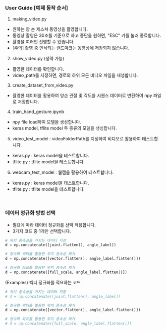 ### User Guide [예제 동작 순서]

1. making_video.py
- 원하는 양 손 제스쳐 동영상을 촬영합니다.
- 동영상 촬영은 30초를 기준으로 하고 중단을 원하면, "ESC" 키를 눌러 종료합니다.
- 촬영을 여러번 진행할 수 있습니다.
- [주의] 촬영 중 인식되는 랜드마크는 동영상에 저장되지 않습니다.

2. show_video.py (생략 가능)
- 촬영한 데이터를 확인합니다.
- video_path를 지정하면, 경로의 하위 모든 비디오 파일을 재생합니다.

3. create_dataset_from_video.py
- 촬영한 데이터를 활용하여 양손 관절 및 각도를 시퀀스 데이터로 변환하여 npy 파일로 저장합니다.

4. train_hand_gesture.ipynb
- npy file load하여 모델을 생성합니다.
- keras model, tflite model 두 종류의 모델을 생성합니다.

5. video_test_model : videoFolderPath를 지정하여 비디오르 활용하여 테스트합니다.
- keras.py : keras model을 테스트합니다.
- tflite.py : tflite model을 테스트합니다.

6. webcam_test_model : 웹캠을 활용하여 테스트합니다.
- keras.py : keras model을 테스트합니다.
- tflite.py : tflite model을 테스트합니다.

<br>

### 데이터 정규화 방법 선택
- 필요에 따라 데이터 정규화를 선택 적용합니다.
- 3가지 코드 중 1개만 선택합니다.

```python
# 위치 종속성을 가지는 데이터 저장
d = np.concatenate([joint.flatten(), angle_label])

# 정규화 벡터를 활용한 위치 종속성 제거
d = np.concatenate([vector.flatten(), angle_label.flatten()])

# 정규화 좌표를 활용한 위치 종속성 제거 
d = np.concatenate([full_scale, angle_label.flatten()])
```
(Examples) 벡터 정규화를 적요하는 코드
```python
# 위치 종속성을 가지는 데이터 저장
# d = np.concatenate([joint.flatten(), angle_label])

# 정규화 벡터를 활용한 위치 종속성 제거
d = np.concatenate([vector.flatten(), angle_label.flatten()])

# 정규화 좌표를 활용한 위치 종속성 제거 
# d = np.concatenate([full_scale, angle_label.flatten()])
```